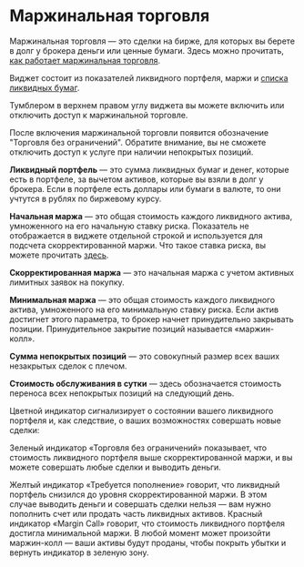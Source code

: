 # Маржинальная торговля 

Маржинальная торговля — это сделки на бирже, для которых вы берете в долг у брокера деньги или ценные бумаги. Здесь можно прочитать, [как работает маржинальная торговля](https://help.tinkoff.ru/margin-trade/). 

Виджет состоит из показателей ликвидного портфеля, маржи и [списка ликвидных бумаг](https://www.tinkoff.ru/invest/margin/equities/). 

Тумблером в верхнем правом углу виджета вы можете включить или отключить доступ к маржинальной торговле. 

После включения маржинальной торговли появится обозначение "Торговля без ограничений". Обратите внимание, вы не сможете отключить доступ к услуге при наличии непокрытых позиций. 

**Ликвидный портфель** — это сумма ликвидных бумаг и денег, которые есть в портфеле, за вычетом активов, которые вы взяли в долг у брокера. Если в портфеле есть доллары или бумаги в валюте, то они учтутся в рублях по биржевому курсу. 

**Начальная маржа** — это общая стоимость каждого ликвидного актива, умноженного на его начальную ставку риска. Показатель не отображается в виджете отдельной строкой и используется для подсчета скорректированной маржи. Что такое ставка риска, вы можете прочитать [здесь](https://help.tinkoff.ru/margin-trade/long/risk-rate/). 

**Скорректированная маржа** — это начальная маржа с учетом активных лимитных заявок на покупку. 

**Минимальная маржа** — это общая стоимость каждого ликвидного актива, умноженного на его минимальную ставку риска. Если актив достигнет этого параметра, то брокер начнет принудительно закрывать позиции. Принудительное закрытие позиций называется «маржин-колл». 

**Сумма непокрытых позиций** — это совокупный размер всех ваших незакрытых сделок с плечом.

**Стоимость обслуживания в сутки** — здесь обозначается стоимость переноса всех непокрытых позиций на следующий день.

Цветной индикатор сигнализирует о состоянии вашего ликвидного портфеля и, как следствие, о ваших возможностях совершать новые сделки:

Зеленый индикатор «Торговля без ограничений» показывает, что стоимость ликвидного портфеля выше скорректированной маржи, и вы можете совершать любые сделки и выводить деньги.

Желтый индикатор «Требуется пополнение» говорит, что ликвидный портфель снизился до уровня скорректированной маржи. В этом случае выводить деньги и совершать сделки нельзя — вам нужно пополнить счет или продать часть ликвидных активов. Красный индикатор «Margin Call» говорит, что стоимость ликвидного портфеля достигла минимальной маржи. В любой момент может произойти маржин-колл — ваши активы будут проданы, чтобы покрыть убытки и вернуть индикатор в зеленую зону. 



